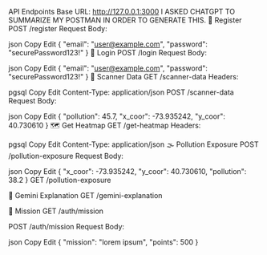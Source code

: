 API Endpoints
Base URL: http://127.0.0.1:3000
I ASKED CHATGPT TO SUMMARIZE MY POSTMAN IN ORDER TO GENERATE THIS.
📌 Register
POST /register
Request Body:

json
Copy
Edit
{
  "email": "user@example.com",
  "password": "securePassword123!"
}
🔐 Login
POST /login
Request Body:

json
Copy
Edit
{
  "email": "user@example.com",
  "password": "securePassword123!"
}
📡 Scanner Data
GET /scanner-data
Headers:

pgsql
Copy
Edit
Content-Type: application/json
POST /scanner-data
Request Body:

json
Copy
Edit
{
  "pollution": 45.7,
  "x_coor": -73.935242,
  "y_coor": 40.730610
}
🗺️ Get Heatmap
GET /get-heatmap
Headers:

pgsql
Copy
Edit
Content-Type: application/json
🌫️ Pollution Exposure
POST /pollution-exposure
Request Body:

json
Copy
Edit
{
  "x_coor": -73.935242,
  "y_coor": 40.730610,
  "pollution": 38.2
}
GET /pollution-exposure

🤖 Gemini Explanation
GET /gemini-explanation

🎯 Mission
GET /auth/mission

POST /auth/mission
Request Body:

json
Copy
Edit
{
  "mission": "lorem ipsum",
  "points": 500
}
